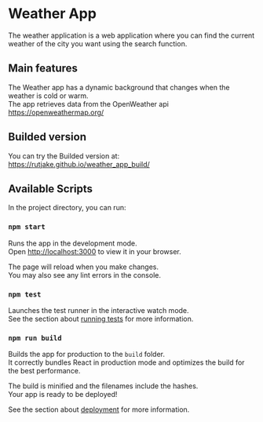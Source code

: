 # Weather App

The weather application is a web application where you can find the current weather of the city you want using the search function.

## Main features

The Weather app has a dynamic background that changes when the weather is cold or warm.<br>
The app retrieves data from the OpenWeather api<br>
https://openweathermap.org/

## Builded version
You can try the Builded version at:<br>
https://rutjake.github.io/weather_app_build/
## Available Scripts

In the project directory, you can run:

### `npm start`

Runs the app in the development mode.\
Open [http://localhost:3000](http://localhost:3000) to view it in your browser.

The page will reload when you make changes.\
You may also see any lint errors in the console.

### `npm test`

Launches the test runner in the interactive watch mode.\
See the section about [running tests](https://facebook.github.io/create-react-app/docs/running-tests) for more information.

### `npm run build`

Builds the app for production to the `build` folder.\
It correctly bundles React in production mode and optimizes the build for the best performance.

The build is minified and the filenames include the hashes.\
Your app is ready to be deployed!

See the section about [deployment](https://facebook.github.io/create-react-app/docs/deployment) for more information.
